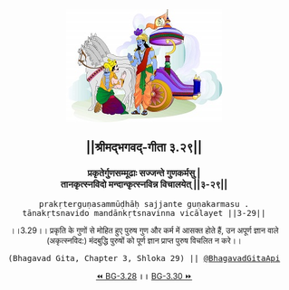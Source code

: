 <center><img src="../../asset/BG.png" alt="#API #bhagavadgitaapi #slok #nodejs #js #api #gitaapi #krishna #hinduism #vedic #ISKCON #shreemadbhagavadgita #technology"/>
<h2>||श्रीमद्‍भगवद्‍-गीता ३.२९||</h2>
<h3>प्रकृतेर्गुणसम्मूढाः सज्जन्ते गुणकर्मसु |<br/>तानकृत्स्नविदो मन्दान्कृत्स्नविन्न विचालयेत् ||३-२९||</h3>
<pre>prakṛterguṇasammūḍhāḥ sajjante guṇakarmasu .<br/>tānakṛtsnavido mandānkṛtsnavinna vicālayet ||3-29||</pre>
<p>।।3.29।। प्रकृति के गुणों से मोहित हुए पुरुष गुण और कर्म में आसक्त होते हैं, उन अपूर्ण ज्ञान वाले (अकृत्स्नविद:) मंदबुद्धि पुरुषों को पूर्ण ज्ञान प्राप्त पुरुष विचलित न करे।।</p>
<pre>(Bhagavad Gita, Chapter 3, Shloka 29) || <a href="https://twitter.com/bhagavadgitaapi">@BhagavadGitaApi</a></pre><a href="../../3/28">⏪  BG-3.28</a><b>        ।।        </b><a href="../../3/30">BG-3.30  ⏩</a></center></center>